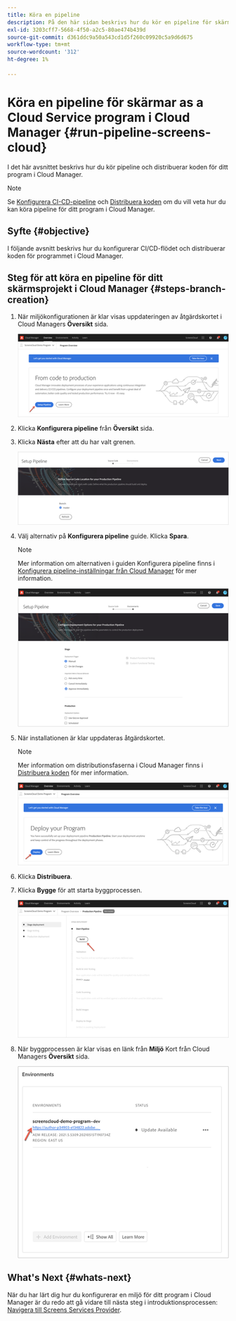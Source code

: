 ```yaml
---
title: Köra en pipeline
description: På den här sidan beskrivs hur du kör en pipeline för skärmar som ett Cloud Service-projekt i Cloud Manager.
exl-id: 3203cff7-5668-4f50-a2c5-80ae474b439d
source-git-commit: d361ddc9a50a543cd1d5f260c09920c5a9d6d675
workflow-type: tm+mt
source-wordcount: '312'
ht-degree: 1%

---
```


# Köra en pipeline för skärmar as a Cloud Service program i Cloud Manager {#run-pipeline-screens-cloud}

I det här avsnittet beskrivs hur du kör pipeline och distribuerar koden för ditt program i Cloud Manager.

>[!NOTE]
>Se [Konfigurera CI-CD-pipeline](https://experienceleague.adobe.com/docs/experience-manager-cloud-service/content/implementing/using-cloud-manager/cicd-pipelines/configuring-production-pipelines.html?lang=en) och [Distribuera koden](https://experienceleague.adobe.com/docs/experience-manager-cloud-service/content/implementing/using-cloud-manager/deploy-code.html?lang=en) om du vill veta hur du kan köra pipeline för ditt program i Cloud Manager.

## Syfte {#objective}

I följande avsnitt beskrivs hur du konfigurerar CI/CD-flödet och distribuerar koden för programmet i Cloud Manager.

## Steg för att köra en pipeline för ditt skärmsprojekt i Cloud Manager {#steps-branch-creation}

1. När miljökonfigurationen är klar visas uppdateringen av åtgärdskortet i Cloud Managers **Översikt** sida.

   ![bild](/help/screens-cloud/assets/onboarding/add-environ3.png)

1. Klicka **Konfigurera pipeline** från **Översikt** sida.

1. Klicka **Nästa** efter att du har valt grenen.

   ![bild](/help/screens-cloud/assets/onboarding/run-pipeline1.png)

1. Välj alternativ på **Konfigurera pipeline** guide. Klicka **Spara**.

   >[!NOTE]
   >Mer information om alternativen i guiden Konfigurera pipeline finns i [Konfigurera pipeline-inställningar från Cloud Manager](https://experienceleague.adobe.com/docs/experience-manager-cloud-service/content/implementing/using-cloud-manager/cicd-pipelines/configuring-production-pipelines.html?lang=en) för mer information.

   ![bild](/help/screens-cloud/assets/onboarding/run-pipeline2-a.png)

1. När installationen är klar uppdateras åtgärdskortet.

   >[!NOTE]
   >Mer information om distributionsfaserna i Cloud Manager finns i [Distribuera koden](https://experienceleague.adobe.com/docs/experience-manager-cloud-service/content/implementing/using-cloud-manager/deploy-code.html?lang=en) för mer information.

   ![bild](/help/screens-cloud/assets/onboarding/run-pipeline3.png)

1. Klicka **Distribuera**.

1. Klicka **Bygge** för att starta byggprocessen.

   ![bild](/help/screens-cloud/assets/onboarding/run-pipeline4.png)

1. När byggprocessen är klar visas en länk från **Miljö** Kort från Cloud Managers **Översikt** sida.

   ![bild](/help/screens-cloud/assets/onboarding/run-pipeline5.png)

## What&#39;s Next {#whats-next}

När du har lärt dig hur du konfigurerar en miljö för ditt program i Cloud Manager är du redo att gå vidare till nästa steg i introduktionsprocessen: [Navigera till Screens Services Provider](/help/screens-cloud/configuring/navigating-to-screens-services-provider.md).
